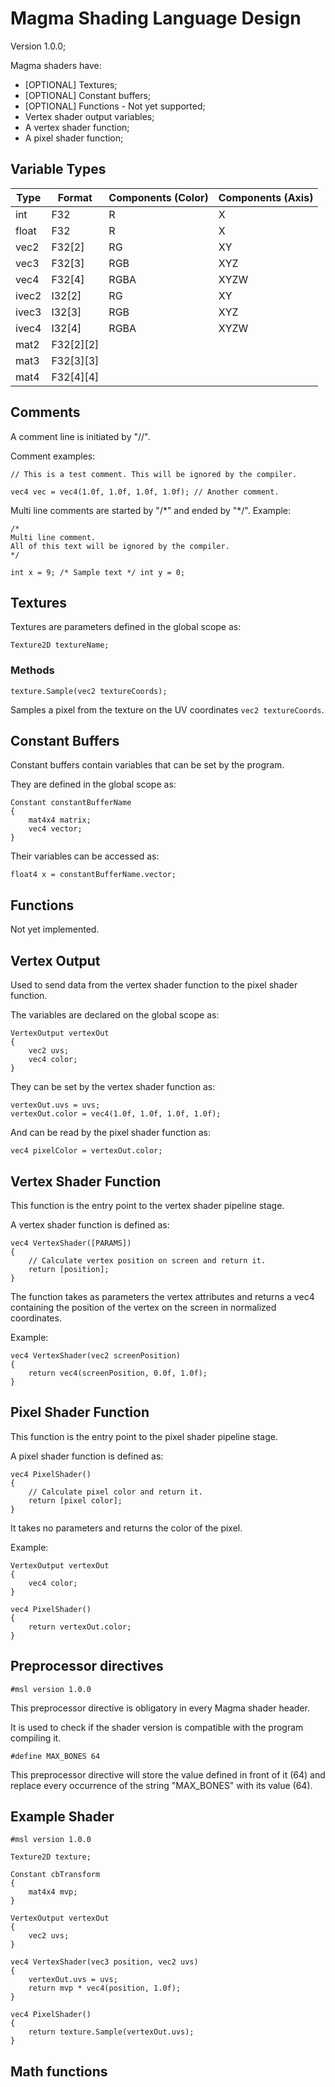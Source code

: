 # Magma Shading Language Design

Version 1.0.0;

Magma shaders have:

- [OPTIONAL] Textures;
- [OPTIONAL] Constant buffers;
- [OPTIONAL] Functions - Not yet supported;
- Vertex shader output variables;
- A vertex shader function;
- A pixel shader function;

## Variable Types

| Type  | Format     | Components (Color) | Components (Axis) |
| ----- | ---------- | ------------------ | ----------------- |
| int   | F32        | R                  | X                 |
| float | F32        | R                  | X                 |
| vec2  | F32[2]     | RG                 | XY                |
| vec3  | F32[3]     | RGB                | XYZ               |
| vec4  | F32[4]     | RGBA               | XYZW              |
| ivec2 | I32[2]     | RG                 | XY                |
| ivec3 | I32[3]     | RGB                | XYZ               |
| ivec4 | I32[4]     | RGBA               | XYZW              |
| mat2  | F32[2]\[2] |                    |                   |
| mat3  | F32[3]\[3] |                    |                   |
| mat4  | F32[4]\[4] |                    |                   |

## Comments

A comment line is initiated by "//".

Comment examples:

```
// This is a test comment. This will be ignored by the compiler.

vec4 vec = vec4(1.0f, 1.0f, 1.0f, 1.0f); // Another comment.
```

Multi line comments are started by "/\*" and ended by "\*/". Example:

```
/*
Multi line comment.
All of this text will be ignored by the compiler.
*/

int x = 9; /* Sample text */ int y = 0;
```

## Textures

Textures are parameters defined in the global scope as:

```
Texture2D textureName;
```
### Methods

```
texture.Sample(vec2 textureCoords);
```

Samples a pixel from the texture on the UV coordinates `vec2 textureCoords`.

## Constant Buffers

Constant buffers contain variables that can be set by the program.

They are defined in the global scope as:

```
Constant constantBufferName
{
	mat4x4 matrix;
	vec4 vector;
}
```

Their variables can be accessed as:

```
float4 x = constantBufferName.vector;
```

## Functions

Not yet implemented.

## Vertex Output

Used to send data from the vertex shader function to the pixel shader function.

The variables are declared on the global scope as:

```
VertexOutput vertexOut
{
	vec2 uvs;
	vec4 color;
}
```

They can be set by the vertex shader function as:

```
vertexOut.uvs = uvs;
vertexOut.color = vec4(1.0f, 1.0f, 1.0f, 1.0f);
```

And can be read by the pixel shader function as:

```
vec4 pixelColor = vertexOut.color;
```

## Vertex Shader Function

This function is the entry point to the vertex shader pipeline stage.

A vertex shader function is defined as:

```
vec4 VertexShader([PARAMS])
{
    // Calculate vertex position on screen and return it.
    return [position];
}
```

The function takes as parameters the vertex attributes and returns a vec4 containing the position of the vertex on the screen in normalized coordinates.

Example:

```
vec4 VertexShader(vec2 screenPosition)
{
    return vec4(screenPosition, 0.0f, 1.0f);
}
```

## Pixel Shader Function

This function is the entry point to the pixel shader pipeline stage.

A pixel shader function is defined as:

```
vec4 PixelShader()
{
	// Calculate pixel color and return it.
	return [pixel color];
}
```

It takes no parameters and returns the color of the pixel.

Example:

```
VertexOutput vertexOut
{
    vec4 color;
}

vec4 PixelShader()
{
    return vertexOut.color;
}
```

## Preprocessor directives

````
#msl version 1.0.0
````



This preprocessor directive is obligatory in every Magma shader header.

It is used to check if the shader version is compatible with the program compiling it.

```
#define MAX_BONES 64
```

 This preprocessor directive will store the value defined in front of it (64) and replace every occurrence of the string "MAX_BONES" with its value (64).

## Example Shader

```
#msl version 1.0.0

Texture2D texture;

Constant cbTransform
{
    mat4x4 mvp;
}

VertexOutput vertexOut
{
    vec2 uvs;
}

vec4 VertexShader(vec3 position, vec2 uvs)
{
	vertexOut.uvs = uvs;
	return mvp * vec4(position, 1.0f);
}

vec4 PixelShader()
{
	return texture.Sample(vertexOut.uvs);
}
```

## Math functions

